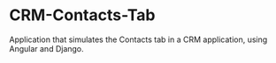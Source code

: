 # CRM-Contacts-Tab
Application that simulates the Contacts tab in a CRM application, using Angular and Django.
